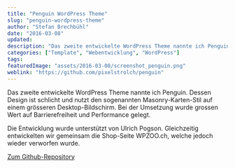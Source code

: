 ```yaml
---
title: "Penguin WordPress Theme"
slug: "penguin-wordpress-theme"
author: "Stefan Brechbühl"
date: "2016-03-08"
updated:
description: "Das zweite entwickelte WordPress Theme nannte ich Penguin. Dessen Design ist schlicht und nutzt den sogenannten Masonry-Karten-Stil auf einem grösseren Desktop-Bildschirm."
categories: ["Template", "Webentwicklung", "WordPress"]
tags:
featuredImage: "assets/2016-03-08/screenshot_penguin.png"
weblink: "https://github.com/pixelstrolch/penguin"
---
```

Das zweite entwickelte WordPress Theme nannte ich Penguin. Dessen Design ist schlicht und nutzt den sogenannten Masonry-Karten-Stil auf einem grösseren Desktop-Bildschirm. Bei der Umsetzung wurde grossen Wert auf Barrierefreiheit und Performance gelegt.

Die Entwicklung wurde unterstützt von Ulrich Pogson. Gleichzeitig entwickelten wir gemeinsam die Shop-Seite WPZOO.ch, welche jedoch wieder verworfen wurde.

[Zum Github-Repository](https://github.com/pixelstrolch/penguin)

